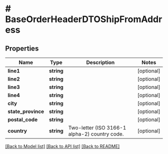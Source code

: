 # # BaseOrderHeaderDTOShipFromAddress

## Properties

Name | Type | Description | Notes
------------ | ------------- | ------------- | -------------
**line1** | **string** |  | [optional]
**line2** | **string** |  | [optional]
**line3** | **string** |  | [optional]
**line4** | **string** |  | [optional]
**city** | **string** |  | [optional]
**state_province** | **string** |  | [optional]
**postal_code** | **string** |  | [optional]
**country** | **string** | Two-letter (ISO 3166-1 alpha-2) country code. | [optional]

[[Back to Model list]](../../README.md#models) [[Back to API list]](../../README.md#endpoints) [[Back to README]](../../README.md)
